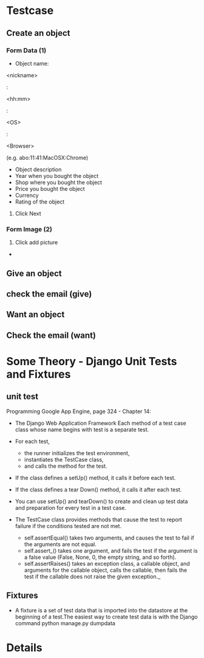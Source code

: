 # Testcase #

## Create an object ##

### Form Data (1) ###
  * Object name: 

&lt;nickname&gt;

:

&lt;hh:mm&gt;

:

&lt;OS&gt;

:

&lt;Browser&gt;

 (e.g. abo:11:41:MacOSX:Chrome)
  * Object description
  * Year when you bought the object
  * Shop where you bought the object
  * Price you bought the object
  * Currency
  * Rating of the object

  1. Click Next

### Form Image (2) ###

  1. Click add picture
  * 

## Give an object ##

## check the email (give) ##

## Want an object ##

## Check the email (want) ##



# Some Theory - Django Unit Tests and Fixtures #

## unit test ##

Programming Google App Engine, page 324 - Chapter 14:
  * The Django Web Application Framework Each method of a test case class whose name begins with test is a separate test.
  * For each test,
    * the runner initializes the test environment,
    * instantiates the TestCase class,
    * and calls the method for the test.
  * If the class defines a setUp() method, it calls it before each test.
  * If the class defines a tear Down() method, it calls it after each test.
  * You can use setUp() and tearDown() to create and clean up test data and preparation for every test in a test case.

  * The TestCase class provides methods that cause the test to report failure if the conditions tested are not met.
    * self.assertEqual() takes two arguments, and causes the test to fail if the arguments are not equal.
    * self.assert_() takes one argument, and fails the test if the argument is a false value (False, None, 0, the empty string, and so forth).
    * self.assertRaises() takes an exception class, a callable object, and arguments for the callable object, calls the callable, then fails the test if the callable does not raise the given exception._

## Fixtures ##

  * A fixture is a set of test data that is imported into the datastore at the beginning of a test.The easiest way to create test data is with the Django command python manage.py dumpdata


# Details #